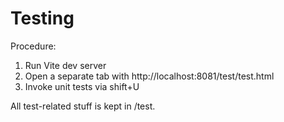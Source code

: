 
# Testing

Procedure:

1. Run Vite dev server
2. Open a separate tab with http://localhost:8081/test/test.html
3. Invoke unit tests via shift+U

All test-related stuff is kept in /test.